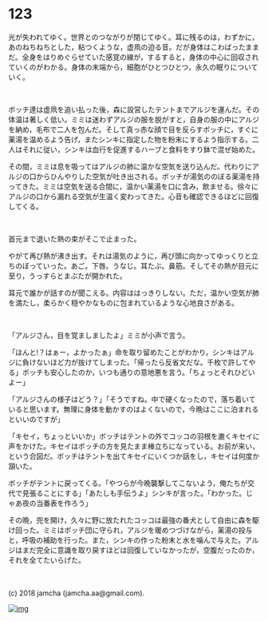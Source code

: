 # 123

光が失われてゆく。世界とのつながりが閉じてゆく。耳に残るのは，わずかに，あのねちねちとした，粘つくような，虚凧の迫る音。だが身体はこわばったままだ。全身をはりめぐらせていた感覚の線が，するすると，身体の中心に回収されていくのがわかる。身体の末端から，細胞がひとつひとつ，永久の眠りについていく。  

<br>  

ボッチ達は虚凧を追い払った後，森に設営したテントまでアルジを運んだ。その体温は著しく低い。ミミは迷わずアルジの服を脱がすと，自身の服の中にアルジを納め，毛布で二人を包んだ。そして真っ赤な顔で目を反らすボッチに，すぐに薬湯を温めるよう告げ，またシンキに指定した物を粉末にするよう指示する。二人はそれに従い，シンキは血行を促進するハーブと食料をすり鉢で混ぜ始めた。  

その間，ミミは息を吸ってはアルジの肺に温かな空気を送り込んだ。代わりにアルジの口からひんやりした空気が吐き出される。ボッチが湯気ののぼる薬湯を持ってきた。ミミは空気を送る合間に，温かい薬湯を口に含み，飲ませる。徐々にアルジの口から漏れる空気が生温く変わってきた。心音も確認できるほどに回復してくる。  

<br>  

首元まで退いた熱の束がそこで止まった。  

やがて再び熱が沸き出す。それは湯気のように，再び頭に向かってゆっくりと立ちのぼっていった。あご。下唇。うなじ。耳たぶ。鼻筋。そしてその熱が目元に至り，うっすらとまぶたが開かれた。  

耳元で誰かが話すのが聞こえる。内容ははっきりしない。ただ，温かい空気が肺を満たし，柔らかく穏やかなものに包まれているような心地良さがある。  

<br>  

「アルジさん，目を覚ましましたよ」ミミが小声で言う。  

「ほんと!？はぁー，よかったぁ」命を取り留めたことがわかり，シンキはアルジに負けないほど力が抜けてしまった。「帰ったら反省文だな。千枚で許してやる」ボッチも安心したのか，いつも通りの意地悪を言う。「ちょっとそれひどいよー」  

「アルジさんの様子はどう？」「そうですね。中で硬くなったので，落ち着いていると思います。無理に身体を動かすのはよくないので，今晩はここに泊まれるといいのですが」  

「キセイ，ちょっといいか」ボッチはテントの外でコッコの羽根を漉くキセイに声をかけた。キセイはボッチの方を見たまま棒立ちになっている。お前が来い，という合図だ。ボッチはテントを出てキセイにいくつか話をし，キセイは何度か頷いた。  

ボッチがテントに戻ってくる。「やつらが今晩襲撃してこないよう，俺たちが交代で見張ることにする」「あたしも手伝うよ」シンキが言った。「わかった。じゃあ夜の当番表を作ろう」  

その晩，兜を開け，久々に野に放たれたコッコは最強の番犬として自由に森を駆け回った。ミミはボッチ団に守られ，アルジを暖めつづけながら，薬湯の投与と，呼吸の補助を行った。また，シンキの作った粉末と水を噛んで与えた。アルジはまだ完全に意識を取り戻すほどは回復していなかったが，空腹だったのか，それを全てたいらげた。  

<br>  
<br>  
(c) 2018 jamcha (jamcha.aa@gmail.com).  

[![img](http://i.creativecommons.org/l/by-nc-sa/4.0/88x31.png)](http://creativecommons.org/licenses/by-nc-sa/4.0/deed)